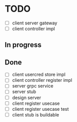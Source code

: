 # TODO

- [ ] client server gateway
- [ ] client controller impl

## In progress

## Done

- [ ] client usercred store impl
- [ ] client controller register impl
- [ ] server grpc service
- [ ] server stub
- [ ] design server
- [ ] client register usecase
- [ ] client register usecase test
- [ ] client stub is buildable
